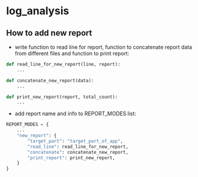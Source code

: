 # log_analysis

## How to add new report

- write function to read line for report, function to
  concatenate report data from different files and 
  function to print report:
```python
def read_line_for_new_report(line, report):
    ...

def concatenate_new_report(data):
    ...

def print_new_report(report, total_count):
    ...
```

- add report name and info to REPORT_MODES list:
```python
REPORT_MODES = {
    ...
    "new_report": {
        "target_part": "target_part_of_app",
        "read_line": read_line_for_new_report,
        "concatenate": concatenate_new_report,
        "print_report": print_new_report,
    }
}
```

